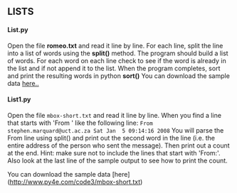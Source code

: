 ## LISTS

#### List.py
Open the file **romeo.txt** and read it line by line. For each line, split the line into a list of words using the **split()** method. The program should build a list of words. For each word on each line check to see if the word is already in the list and if not append it to the list. When the program completes, sort and print the resulting words in python **sort()** 
You can download the sample data [here..](http://www.py4e.com/code3/romeo.txt)


#### List1.py

Open the file ```mbox-short.txt``` and read it line by line. When you find a line that starts with 'From ' like the following line:
```From stephen.marquard@uct.ac.za Sat Jan  5 09:14:16 2008```
You will parse the From line using split() and print out the second word in the line (i.e. the entire address of the person who sent the message). Then print out a count at the end.
Hint: make sure not to include the lines that start with 'From:'. Also look at the last line of the sample output to see how to print the count.

You can download the sample data [here] (http://www.py4e.com/code3/mbox-short.txt)
